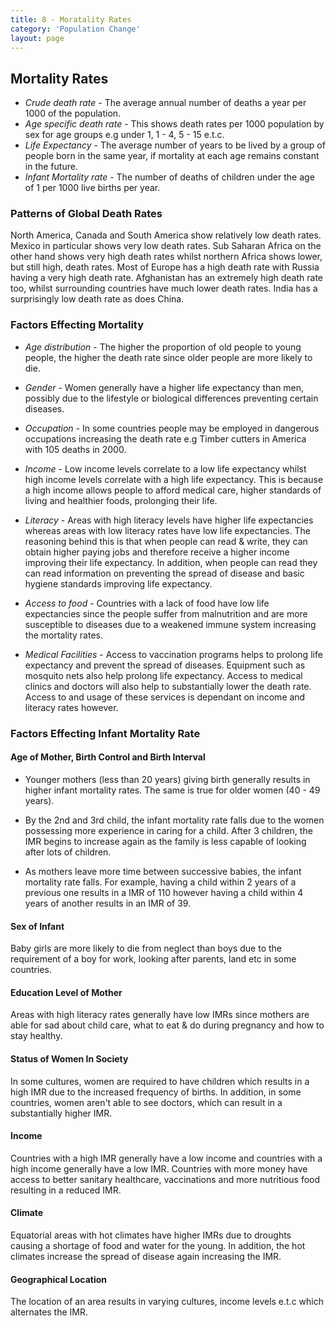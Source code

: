 ```yaml
---
title: 8 - Moratality Rates
category: 'Population Change'
layout: page
---
```


Mortality Rates
---------------

- _Crude death rate_ - The average annual number of deaths a year per 1000 of the population.
- _Age specific death rate_ - This shows death rates per 1000 population by sex for age groups e.g under 1, 1 - 4, 5 - 15 e.t.c.
- _Life Expectancy_ - The average number of years to be lived by a group of people born in the same year, if mortality at each age remains constant in the future. 
- _Infant Mortality rate_ - The number of deaths of children under the age of 1 per 1000 live births per year.

### Patterns of Global Death Rates

North America, Canada and South America show relatively low death rates. Mexico in particular shows very low death rates. Sub Saharan Africa on the other hand shows very high death rates whilst northern Africa shows lower, but still high, death rates. Most of Europe has a high death rate with Russia having a very high death rate. Afghanistan has an extremely high death rate too, whilst surrounding countries have much lower death rates. India has a surprisingly low death rate as does China. 

### Factors Effecting Mortality

- _Age distribution_ - The higher the proportion of old people to young people, the higher the death rate since older people are more likely to die. 

- _Gender_ - Women generally have a higher life expectancy than men, possibly due to the lifestyle or biological differences preventing certain diseases. 

- _Occupation_ - In some countries people may be employed in dangerous occupations increasing the death rate e.g Timber cutters in America with 105 deaths in 2000. 

- _Income_ - Low income levels correlate to a low life expectancy whilst high income levels correlate with a high life expectancy. This is because a high income allows people to afford medical care, higher standards of living and healthier foods, prolonging their life. 

- _Literacy_ - Areas with high literacy levels have higher life expectancies whereas areas with low literacy rates have low life expectancies. The reasoning behind this is that when people can read & write, they can obtain higher paying jobs and therefore receive a higher income improving their life expectancy. In addition, when people can read they can read information on preventing the spread of disease and basic hygiene standards improving life expectancy. 

- _Access to food_ - Countries with a lack of food have low life expectancies since the people suffer from malnutrition and are more susceptible to diseases due to a weakened immune system increasing the mortality rates. 

- _Medical Facilities_ - Access to vaccination programs helps to prolong life expectancy and prevent the spread of diseases. Equipment such as mosquito nets also help prolong life expectancy. Access to medical clinics and doctors will also help to substantially lower the death rate. Access to and usage of these services is dependant on income and literacy rates however.

### Factors Effecting Infant Mortality Rate

#### Age of Mother, Birth Control and Birth Interval

- Younger mothers (less than 20 years) giving birth generally results in higher infant mortality rates. The same is true for older women (40 - 49 years).

- By the 2nd and 3rd child, the infant mortality rate falls due to the women possessing more experience in caring for a child. After 3 children, the IMR begins to increase again as the family is less capable of looking after lots of children.

- As mothers leave more time between successive babies, the infant mortality rate falls. For example, having a child within 2 years of a previous one results in a IMR of 110 however having a child within 4 years of another results in an IMR of 39. 

#### Sex of Infant

Baby girls are more likely to die from neglect than boys due to the requirement of a boy for work, looking after parents, land etc in some countries. 

#### Education Level of Mother

Areas with high literacy rates generally have low IMRs since mothers are able for sad about child care, what to eat & do during pregnancy and how to stay healthy. 

#### Status of Women In Society

In some cultures, women are required to have children which results in a high IMR due to the increased frequency of births. In addition, in some countries, women aren't able to see doctors, which can result in a substantially higher IMR. 

#### Income

Countries with a high IMR generally have a low income and countries with a high income generally have a low IMR. Countries with more money have access to better sanitary healthcare, vaccinations and more nutritious food resulting in a reduced IMR. 

#### Climate

Equatorial areas with hot climates have higher IMRs due to droughts causing a shortage of food and water for the young. In addition, the hot climates increase the spread of disease again increasing the IMR.  

#### Geographical Location

The location of an area results in varying cultures, income levels e.t.c which alternates the IMR. 